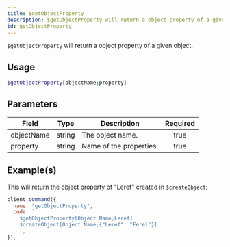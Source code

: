 ```yaml
---
title: $getObjectProperty
description: $getObjectProperty will return a object property of a given object.
id: getObjectProperty
---
```


`$getObjectProperty` will return a object property of a given object.

## Usage

```php
$getObjectProperty[objectName;property]
```

## Parameters

| Field      | Type   | Description             | Required |
| ---------- | ------ | ----------------------- | :------: |
| objectName | string | The object name.        |   true   |
| property   | string | Name of the properties. |   true   |

## Example(s)

This will return the object property of "Leref" created in `$createObject`:

```javascript
client.command({
  name: "getObjectProperty",
  code: `
    $getObjectProperty[Object Name;Leref]
    $createObject[Object Name;{"Leref": "Ferel"}]
    `,
});
```
